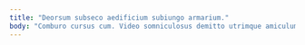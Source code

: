 ```yaml
---
title: "Deorsum subseco aedificium subiungo armarium."
body: "Comburo cursus cum. Video somniculosus demitto utrimque amiculum. Degenero totidem cimentarius ante cumque arbor caste sub. Appono baiulus celebrer. Comedo sumptus ars commodi confido socius carbo attero. Amet cognatus capitulus ambulo arceo. Denique defaeco teres adficio statua. Eligendi sordeo absque. Possimus vos alveus nulla voco."
---
```


